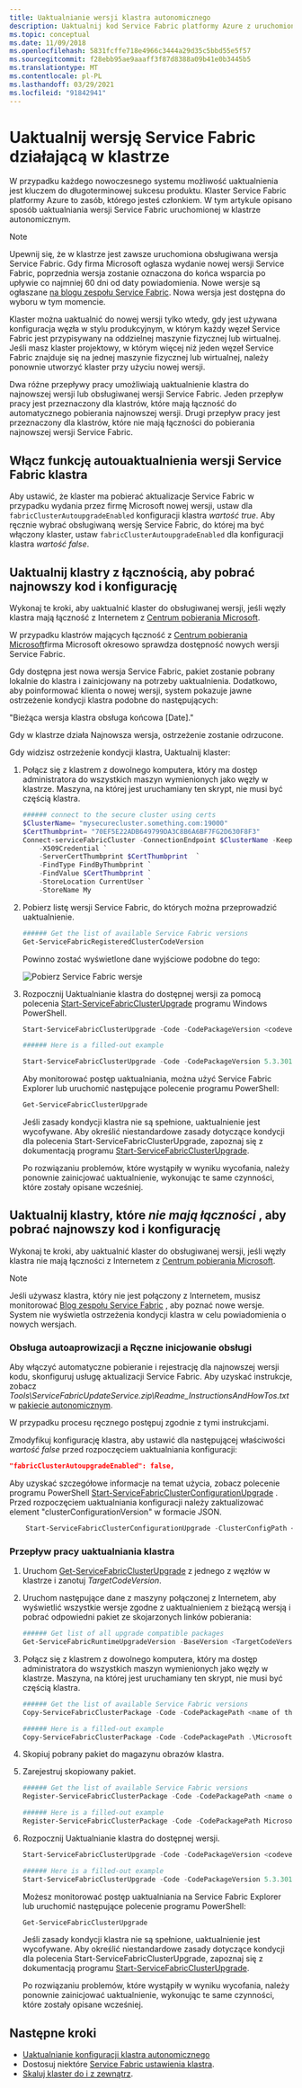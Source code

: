 ```yaml
---
title: Uaktualnianie wersji klastra autonomicznego
description: Uaktualnij kod Service Fabric platformy Azure z uruchomionym autonomicznym klastrem Service Fabric.
ms.topic: conceptual
ms.date: 11/09/2018
ms.openlocfilehash: 5831fcffe718e4966c3444a29d35c5bbd55e5f57
ms.sourcegitcommit: f28ebb95ae9aaaff3f87d8388a09b41e0b3445b5
ms.translationtype: MT
ms.contentlocale: pl-PL
ms.lasthandoff: 03/29/2021
ms.locfileid: "91842941"
---
```

# <a name="upgrade-the-service-fabric-version-that-runs-on-your-cluster"></a>Uaktualnij wersję Service Fabric działającą w klastrze 

W przypadku każdego nowoczesnego systemu możliwość uaktualnienia jest kluczem do długoterminowej sukcesu produktu. Klaster Service Fabric platformy Azure to zasób, którego jesteś członkiem. W tym artykule opisano sposób uaktualniania wersji Service Fabric uruchomionej w klastrze autonomicznym.

> [!NOTE]
> Upewnij się, że w klastrze jest zawsze uruchomiona obsługiwana wersja Service Fabric. Gdy firma Microsoft ogłasza wydanie nowej wersji Service Fabric, poprzednia wersja zostanie oznaczona do końca wsparcia po upływie co najmniej 60 dni od daty powiadomienia. Nowe wersje są ogłaszane [na blogu zespołu Service Fabric](https://techcommunity.microsoft.com/t5/azure-service-fabric/bg-p/Service-Fabric). Nowa wersja jest dostępna do wyboru w tym momencie.
>
>

Klaster można uaktualnić do nowej wersji tylko wtedy, gdy jest używana konfiguracja węzła w stylu produkcyjnym, w którym każdy węzeł Service Fabric jest przypisywany na oddzielnej maszynie fizycznej lub wirtualnej. Jeśli masz klaster projektowy, w którym więcej niż jeden węzeł Service Fabric znajduje się na jednej maszynie fizycznej lub wirtualnej, należy ponownie utworzyć klaster przy użyciu nowej wersji.

Dwa różne przepływy pracy umożliwiają uaktualnienie klastra do najnowszej wersji lub obsługiwanej wersji Service Fabric. Jeden przepływ pracy jest przeznaczony dla klastrów, które mają łączność do automatycznego pobierania najnowszej wersji. Drugi przepływ pracy jest przeznaczony dla klastrów, które nie mają łączności do pobierania najnowszej wersji Service Fabric.

## <a name="enable-auto-upgrade-of-the-service-fabric-version-of-your-cluster"></a>Włącz funkcję autouaktualnienia wersji Service Fabric klastra
Aby ustawić, że klaster ma pobierać aktualizacje Service Fabric w przypadku wydania przez firmę Microsoft nowej wersji, ustaw dla `fabricClusterAutoupgradeEnabled` konfiguracji klastra *wartość true*. Aby ręcznie wybrać obsługiwaną wersję Service Fabric, do której ma być włączony klaster, ustaw `fabricClusterAutoupgradeEnabled` dla konfiguracji klastra *wartość false*.

## <a name="upgrade-clusters-that-have-connectivity-to-download-the-latest-code-and-configuration"></a>Uaktualnij klastry z łącznością, aby pobrać najnowszy kod i konfigurację
Wykonaj te kroki, aby uaktualnić klaster do obsługiwanej wersji, jeśli węzły klastra mają łączność z Internetem z [Centrum pobierania Microsoft](https://download.microsoft.com).

W przypadku klastrów mających łączność z [Centrum pobierania Microsoft](https://download.microsoft.com)firma Microsoft okresowo sprawdza dostępność nowych wersji Service Fabric.

Gdy dostępna jest nowa wersja Service Fabric, pakiet zostanie pobrany lokalnie do klastra i zainicjowany na potrzeby uaktualnienia. Dodatkowo, aby poinformować klienta o nowej wersji, system pokazuje jawne ostrzeżenie kondycji klastra podobne do następujących:

"Bieżąca wersja klastra obsługa końcowa [Date]."

Gdy w klastrze działa Najnowsza wersja, ostrzeżenie zostanie odrzucone.

Gdy widzisz ostrzeżenie kondycji klastra, Uaktualnij klaster:

1. Połącz się z klastrem z dowolnego komputera, który ma dostęp administratora do wszystkich maszyn wymienionych jako węzły w klastrze. Maszyna, na której jest uruchamiany ten skrypt, nie musi być częścią klastra.

    ```powershell
    ###### connect to the secure cluster using certs
    $ClusterName= "mysecurecluster.something.com:19000"
    $CertThumbprint= "70EF5E22ADB649799DA3C8B6A6BF7FG2D630F8F3"
    Connect-serviceFabricCluster -ConnectionEndpoint $ClusterName -KeepAliveIntervalInSec 10 `
        -X509Credential `
        -ServerCertThumbprint $CertThumbprint  `
        -FindType FindByThumbprint `
        -FindValue $CertThumbprint `
        -StoreLocation CurrentUser `
        -StoreName My
    ```

2. Pobierz listę wersji Service Fabric, do których można przeprowadzić uaktualnienie.

    ```powershell
    ###### Get the list of available Service Fabric versions
    Get-ServiceFabricRegisteredClusterCodeVersion
    ```

    Powinno zostać wyświetlone dane wyjściowe podobne do tego:

    ![Pobierz Service Fabric wersje][getfabversions]
3. Rozpocznij Uaktualnianie klastra do dostępnej wersji za pomocą polecenia [Start-ServiceFabricClusterUpgrade](/powershell/module/servicefabric/start-servicefabricclusterupgrade) programu Windows PowerShell.

    ```powershell
    Start-ServiceFabricClusterUpgrade -Code -CodePackageVersion <codeversion#> -Monitored -FailureAction Rollback

    ###### Here is a filled-out example

    Start-ServiceFabricClusterUpgrade -Code -CodePackageVersion 5.3.301.9590 -Monitored -FailureAction Rollback
    ```
   Aby monitorować postęp uaktualniania, można użyć Service Fabric Explorer lub uruchomić następujące polecenie programu PowerShell:

    ```powershell
    Get-ServiceFabricClusterUpgrade
    ```

    Jeśli zasady kondycji klastra nie są spełnione, uaktualnienie jest wycofywane. Aby określić niestandardowe zasady dotyczące kondycji dla polecenia Start-ServiceFabricClusterUpgrade, zapoznaj się z dokumentacją programu [Start-ServiceFabricClusterUpgrade](/powershell/module/servicefabric/start-servicefabricclusterupgrade).

    Po rozwiązaniu problemów, które wystąpiły w wyniku wycofania, należy ponownie zainicjować uaktualnienie, wykonując te same czynności, które zostały opisane wcześniej.

## <a name="upgrade-clusters-that-have-no-connectivity-to-download-the-latest-code-and-configuration"></a>Uaktualnij klastry, które *nie mają łączności* , aby pobrać najnowszy kod i konfigurację
Wykonaj te kroki, aby uaktualnić klaster do obsługiwanej wersji, jeśli węzły klastra nie mają łączności z Internetem z [Centrum pobierania Microsoft](https://download.microsoft.com).

> [!NOTE]
> Jeśli używasz klastra, który nie jest połączony z Internetem, musisz monitorować [Blog zespołu Service Fabric](https://techcommunity.microsoft.com/t5/azure-service-fabric/bg-p/Service-Fabric) , aby poznać nowe wersje. System nie wyświetla ostrzeżenia kondycji klastra w celu powiadomienia o nowych wersjach.  
>
>

### <a name="auto-provisioning-vs-manual-provisioning"></a>Obsługa autoaprowizacji a Ręczne inicjowanie obsługi
Aby włączyć automatyczne pobieranie i rejestrację dla najnowszej wersji kodu, skonfiguruj usługę aktualizacji Service Fabric. Aby uzyskać instrukcje, zobacz *Tools\ServiceFabricUpdateService.zip\Readme_InstructionsAndHowTos.txt* w [pakiecie autonomicznym](service-fabric-cluster-standalone-package-contents.md).

W przypadku procesu ręcznego postępuj zgodnie z tymi instrukcjami.

Zmodyfikuj konfigurację klastra, aby ustawić dla następującej właściwości *wartość false* przed rozpoczęciem uaktualniania konfiguracji:

```json
"fabricClusterAutoupgradeEnabled": false,
```

Aby uzyskać szczegółowe informacje na temat użycia, zobacz polecenie programu PowerShell [Start-ServiceFabricClusterConfigurationUpgrade](/powershell/module/servicefabric/start-servicefabricclusterconfigurationupgrade) . Przed rozpoczęciem uaktualniania konfiguracji należy zaktualizować element "clusterConfigurationVersion" w formacie JSON.

```powershell
    Start-ServiceFabricClusterConfigurationUpgrade -ClusterConfigPath <Path to Configuration File>
```

### <a name="cluster-upgrade-workflow"></a>Przepływ pracy uaktualniania klastra

1. Uruchom [Get-ServiceFabricClusterUpgrade](/powershell/module/servicefabric/get-servicefabricclusterupgrade) z jednego z węzłów w klastrze i zanotuj *TargetCodeVersion*.

2. Uruchom następujące dane z maszyny połączonej z Internetem, aby wyświetlić wszystkie wersje zgodne z uaktualnieniem z bieżącą wersją i pobrać odpowiedni pakiet ze skojarzonych linków pobierania:

    ```powershell
    ###### Get list of all upgrade compatible packages  
    Get-ServiceFabricRuntimeUpgradeVersion -BaseVersion <TargetCodeVersion as noted in Step 1> 
    ```

3. Połącz się z klastrem z dowolnego komputera, który ma dostęp administratora do wszystkich maszyn wymienionych jako węzły w klastrze. Maszyna, na której jest uruchamiany ten skrypt, nie musi być częścią klastra.

    ```powershell
    ###### Get the list of available Service Fabric versions
    Copy-ServiceFabricClusterPackage -Code -CodePackagePath <name of the .cab file including the path to it> -ImageStoreConnectionString "fabric:ImageStore"

    ###### Here is a filled-out example
    Copy-ServiceFabricClusterPackage -Code -CodePackagePath .\MicrosoftAzureServiceFabric.5.3.301.9590.cab -ImageStoreConnectionString "fabric:ImageStore"
    ```
4. Skopiuj pobrany pakiet do magazynu obrazów klastra.

5. Zarejestruj skopiowany pakiet.

    ```powershell
    ###### Get the list of available Service Fabric versions
    Register-ServiceFabricClusterPackage -Code -CodePackagePath <name of the .cab file>

    ###### Here is a filled-out example
    Register-ServiceFabricClusterPackage -Code -CodePackagePath MicrosoftAzureServiceFabric.5.3.301.9590.cab
    ```
6. Rozpocznij Uaktualnianie klastra do dostępnej wersji.

    ```powershell
    Start-ServiceFabricClusterUpgrade -Code -CodePackageVersion <codeversion#> -Monitored -FailureAction Rollback

    ###### Here is a filled-out example
    Start-ServiceFabricClusterUpgrade -Code -CodePackageVersion 5.3.301.9590 -Monitored -FailureAction Rollback
    ```
    Możesz monitorować postęp uaktualniania na Service Fabric Explorer lub uruchomić następujące polecenie programu PowerShell:

    ```powershell
    Get-ServiceFabricClusterUpgrade
    ```

    Jeśli zasady kondycji klastra nie są spełnione, uaktualnienie jest wycofywane. Aby określić niestandardowe zasady dotyczące kondycji dla polecenia Start-ServiceFabricClusterUpgrade, zapoznaj się z dokumentacją programu [Start-ServiceFabricClusterUpgrade](/powershell/module/servicefabric/start-servicefabricclusterupgrade).

    Po rozwiązaniu problemów, które wystąpiły w wyniku wycofania, należy ponownie zainicjować uaktualnienie, wykonując te same czynności, które zostały opisane wcześniej.

## <a name="next-steps"></a>Następne kroki
* [Uaktualnianie konfiguracji klastra autonomicznego](service-fabric-cluster-config-upgrade-windows-server.md)
* Dostosuj niektóre [Service Fabric ustawienia klastra](service-fabric-cluster-fabric-settings.md).
* [Skaluj klaster do i z zewnątrz](service-fabric-cluster-scale-in-out.md).

<!--Image references-->
[getfabversions]: ./media/service-fabric-cluster-upgrade-windows-server/getfabversions.PNG
